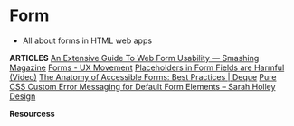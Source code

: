 # Form

- All about forms in HTML web apps

**ARTICLES**
[An Extensive Guide To Web Form Usability — Smashing Magazine](https://www.smashingmagazine.com/2011/11/extensive-guide-web-form-usability/)
[Forms - UX Movement](https://uxmovement.com/category/forms/)
[Placeholders in Form Fields are Harmful (Video)](https://www.nngroup.com/videos/placeholders-form-fields/)
[The Anatomy of Accessible Forms: Best Practices | Deque](https://www.deque.com/blog/anatomy-of-accessible-forms-best-practices/)
[Pure CSS Custom Error Messaging for Default Form Elements – Sarah Holley Design](https://sarahholleydesign.com/pure-css-custom-error-messaging-for-default-form-elements/)

**Resourcess**
